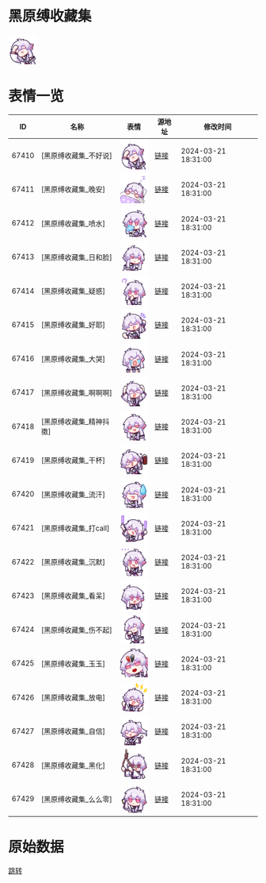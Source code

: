 # 黑原缚收藏集

<img src="./cover.png" height="60" alt="cover" />

# 表情一览

|ID|名称|表情|源地址|修改时间|
|----|----|----|----|----|
|67410|[黑原缚收藏集_不好说]|<img src="./pic/067410_%5B黑原缚收藏集_不好说%5D.png" height="60" alt="不好说"/>|[链接](https://i0.hdslb.com/bfs/garb/a8964c524088d6be5298be690c9cc9a53ff832f7.png)|2024-03-21 18:31:00|
|67411|[黑原缚收藏集_晚安]|<img src="./pic/067411_%5B黑原缚收藏集_晚安%5D.png" height="60" alt="晚安"/>|[链接](https://i0.hdslb.com/bfs/garb/2aa3039c21b72eb1cf3171e4f68ede95826bfcfa.png)|2024-03-21 18:31:00|
|67412|[黑原缚收藏集_喷水]|<img src="./pic/067412_%5B黑原缚收藏集_喷水%5D.png" height="60" alt="喷水"/>|[链接](https://i0.hdslb.com/bfs/garb/167f71d328bf860a56263082e6de5cc8bdfbb8d0.png)|2024-03-21 18:31:00|
|67413|[黑原缚收藏集_日和脸]|<img src="./pic/067413_%5B黑原缚收藏集_日和脸%5D.png" height="60" alt="日和脸"/>|[链接](https://i0.hdslb.com/bfs/garb/b74a130d77daea7d3addcd5b2555252c506779c1.png)|2024-03-21 18:31:00|
|67414|[黑原缚收藏集_疑惑]|<img src="./pic/067414_%5B黑原缚收藏集_疑惑%5D.png" height="60" alt="疑惑"/>|[链接](https://i0.hdslb.com/bfs/garb/d301bb07951a9d94649a3337534cd3a67f850954.png)|2024-03-21 18:31:00|
|67415|[黑原缚收藏集_好耶]|<img src="./pic/067415_%5B黑原缚收藏集_好耶%5D.png" height="60" alt="好耶"/>|[链接](https://i0.hdslb.com/bfs/garb/2e607688a03a1457f887ae5216bde13a242b2e55.png)|2024-03-21 18:31:00|
|67416|[黑原缚收藏集_大哭]|<img src="./pic/067416_%5B黑原缚收藏集_大哭%5D.png" height="60" alt="大哭"/>|[链接](https://i0.hdslb.com/bfs/garb/055ea05b3fbd4235b5f09e1c5e3b696d571a91f1.png)|2024-03-21 18:31:00|
|67417|[黑原缚收藏集_啊啊啊]|<img src="./pic/067417_%5B黑原缚收藏集_啊啊啊%5D.png" height="60" alt="啊啊啊"/>|[链接](https://i0.hdslb.com/bfs/garb/06ae3377408bd1e9bb20987fe3dc7691a473a65d.png)|2024-03-21 18:31:00|
|67418|[黑原缚收藏集_精神抖擞]|<img src="./pic/067418_%5B黑原缚收藏集_精神抖擞%5D.png" height="60" alt="精神抖擞"/>|[链接](https://i0.hdslb.com/bfs/garb/b9c387da4cd485733d472b46984e88c3d3d0d3fb.png)|2024-03-21 18:31:00|
|67419|[黑原缚收藏集_干杯]|<img src="./pic/067419_%5B黑原缚收藏集_干杯%5D.png" height="60" alt="干杯"/>|[链接](https://i0.hdslb.com/bfs/garb/c636296258a1218377f538ef682d0d288a99279e.png)|2024-03-21 18:31:00|
|67420|[黑原缚收藏集_流汗]|<img src="./pic/067420_%5B黑原缚收藏集_流汗%5D.png" height="60" alt="流汗"/>|[链接](https://i0.hdslb.com/bfs/garb/304eb62df4d9ce751f9fa368a5c016015e65cc89.png)|2024-03-21 18:31:00|
|67421|[黑原缚收藏集_打call]|<img src="./pic/067421_%5B黑原缚收藏集_打call%5D.png" height="60" alt="打call"/>|[链接](https://i0.hdslb.com/bfs/garb/4a56223e37e4137bd10bba5778e5b1224965bdca.png)|2024-03-21 18:31:00|
|67422|[黑原缚收藏集_沉默]|<img src="./pic/067422_%5B黑原缚收藏集_沉默%5D.png" height="60" alt="沉默"/>|[链接](https://i0.hdslb.com/bfs/garb/68ff37c3267b0a22cc2312f01379781cc4917f86.png)|2024-03-21 18:31:00|
|67423|[黑原缚收藏集_看呆]|<img src="./pic/067423_%5B黑原缚收藏集_看呆%5D.png" height="60" alt="看呆"/>|[链接](https://i0.hdslb.com/bfs/garb/b368bb84d37d710f23ab8ccf6924c21e50c4ef69.png)|2024-03-21 18:31:00|
|67424|[黑原缚收藏集_伤不起]|<img src="./pic/067424_%5B黑原缚收藏集_伤不起%5D.png" height="60" alt="伤不起"/>|[链接](https://i0.hdslb.com/bfs/garb/53172e8e7708adae124778830e5fd97dce93190d.png)|2024-03-21 18:31:00|
|67425|[黑原缚收藏集_玉玉]|<img src="./pic/067425_%5B黑原缚收藏集_玉玉%5D.png" height="60" alt="玉玉"/>|[链接](https://i0.hdslb.com/bfs/garb/ff1912f6e71970bb941bb85bdc36a64c8593f732.png)|2024-03-21 18:31:00|
|67426|[黑原缚收藏集_放电]|<img src="./pic/067426_%5B黑原缚收藏集_放电%5D.png" height="60" alt="放电"/>|[链接](https://i0.hdslb.com/bfs/garb/e5b42dab023a40bf63c46a8cc7f60fbe21e5d41e.png)|2024-03-21 18:31:00|
|67427|[黑原缚收藏集_自信]|<img src="./pic/067427_%5B黑原缚收藏集_自信%5D.png" height="60" alt="自信"/>|[链接](https://i0.hdslb.com/bfs/garb/abbef5ff9177cb45d76faeb1ee2fcd895080116b.png)|2024-03-21 18:31:00|
|67428|[黑原缚收藏集_黑化]|<img src="./pic/067428_%5B黑原缚收藏集_黑化%5D.png" height="60" alt="黑化"/>|[链接](https://i0.hdslb.com/bfs/garb/919bf2f6862bda8cba1f165524d6e0cb2e92fff4.png)|2024-03-21 18:31:00|
|67429|[黑原缚收藏集_么么零]|<img src="./pic/067429_%5B黑原缚收藏集_么么零%5D.png" height="60" alt="么么零"/>|[链接](https://i0.hdslb.com/bfs/garb/b7b6400e5f064e9406051e1d74a2febd17afe4e2.png)|2024-03-21 18:31:00|

# 原始数据

[跳转](./raw.json)

